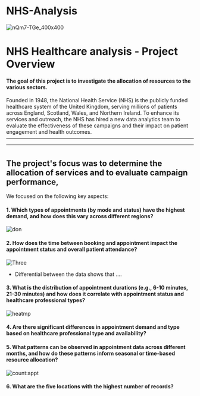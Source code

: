 # NHS-Analysis

![nQm7-TGe_400x400](https://github.com/user-attachments/assets/ed8c4d9e-31eb-4c9d-a12a-e2936e726e48)


# NHS Healthcare analysis - Project Overview


#### The goal of this project is to investigate the allocation of resources to the various sectors.

Founded in 1948, the National Health Service (NHS) is the publicly funded healthcare system of the United Kingdom, serving millions of patients across England, Scotland, Wales, and Northern Ireland. To enhance its services and outreach, the NHS has hired a new data analytics team to evaluate the effectiveness of these campaigns and their impact on patient engagement and health outcomes.
————————————————————————————————————————————————————————————————————————

## The project's focus was to determine the allocation of services and to evaluate campaign performance, 

We focused on the following key aspects:

#### 1. Which types of appointments (by mode and status) have the highest demand, and how does this vary across different regions?

![don](https://github.com/user-attachments/assets/1ba0744f-92c4-4efd-86e8-84e0d9c3cc0a)



#### 2. How does the time between booking and appointment impact the appointment status and overall patient attendance?

![Three](https://github.com/user-attachments/assets/b3785b4a-5bfe-4247-8938-62062e198b5a)

- Differential between the data shows that ....

#### 3. What is the distribution of appointment durations (e.g., 6-10 minutes, 21-30 minutes) and how does it correlate with appointment status and healthcare professional types?

![heatmp](https://github.com/user-attachments/assets/33026982-d76f-42aa-89c5-774f0e1ffcd8)

#### 4. Are there significant differences in appointment demand and type based on healthcare professional type and availability?

#### 5. What patterns can be observed in appointment data across different months, and how do these patterns inform seasonal or time-based resource allocation?

![count:appt](https://github.com/user-attachments/assets/dea46a76-f390-4b81-b033-84ce34d015de)


#### 6. What are the five locations with the highest number of records?

















